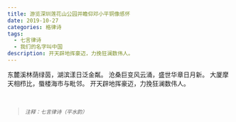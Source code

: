 ```yaml
---
title: 游览深圳莲花山公园并瞻仰邓小平铜像感怀
date: 2019-10-27
categories: 格律诗
tags:
  - 七言律诗
  - 我们的名字叫中国
description: 开天辟地挥豪迈，力挽狂澜数伟人。
---
```


东麓溪林荫绿茵，湖滨漾日泛金粼。
沧桑巨变风云涌，盛世华章日月新。
大厦摩天相栉比，蜃楼海市与毗邻。
开天辟地挥豪迈，力挽狂澜数伟人。

<br/>
<blockquote>
<p><small><i>注释：七言律诗（平水韵）</i></small></p>
</blockquote>